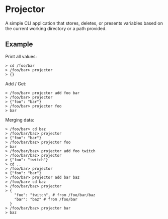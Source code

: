 # Projector

A simple CLI application that stores, deletes, or presents variables based on the current working directory or a path provided.

## Example

Print all values:

```
> cd /foo/bar
> /foo/bar> projector
> {}
```

Add / Get:

```
> /foo/bar> projector add foo bar
> /foo/bar> projector
> {"foo": "bar"}
> /foo/bar> projector foo
> bar
```

Merging data:

```
> /foo/bar> cd baz
> /foo/bar/baz> projector
> {"foo": "bar"}
> /foo/bar/baz> projector foo
> bar
> /foo/bar/baz> projector add foo twitch
> /foo/bar/baz> projector
> {"foo": "twitch"}
> cd ..
> /foo/bar> projector
> {"foo": "bar"}
> /foo/bar> projector add bar baz
> /foo/bar> cd baz
> /foo/bar/baz> projector
> {
    "foo": "twitch", # from /foo/bar/baz
    "bar": "baz" # from /foo/bar
  }
> /foo/bar/baz> projector bar
> baz
```
